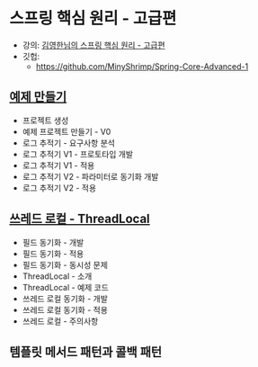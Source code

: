 # 스프링 핵심 원리 - 고급편

* 강의:
  [김영한님의 스프링 핵심 원리 - 고급편](https://www.inflearn.com/course/%EC%8A%A4%ED%94%84%EB%A7%81-%ED%95%B5%EC%8B%AC-%EC%9B%90%EB%A6%AC-%EA%B3%A0%EA%B8%89%ED%8E%B8/dashboard)
* 깃헙:
    * https://github.com/MinyShrimp/Spring-Core-Advanced-1

## [예제 만들기](강의/1강)

* 프로젝트 생성
* 예제 프로젝트 만들기 - V0
* 로그 추적기 - 요구사항 분석
* 로그 추적기 V1 - 프로토타입 개발
* 로그 추적기 V1 - 적용
* 로그 추적기 V2 - 파라미터로 동기화 개발
* 로그 추적기 V2 - 적용

## [쓰레드 로컬 - ThreadLocal](강의/2강)

* 필드 동기화 - 개발
* 필드 동기화 - 적용
* 필드 동기화 - 동시성 문제
* ThreadLocal - 소개
* ThreadLocal - 예제 코드
* 쓰레드 로컬 동기화 - 개발
* 쓰레드 로컬 동기화 - 적용
* 쓰레드 로컬 - 주의사항

## 템플릿 메서드 패턴과 콜백 패턴